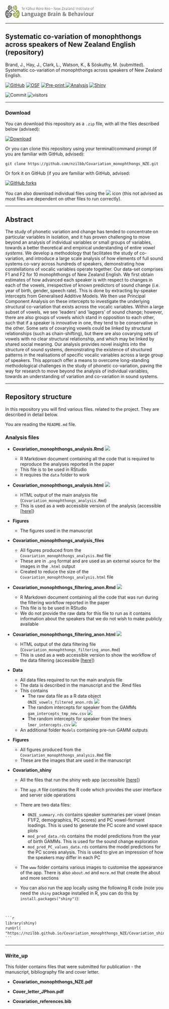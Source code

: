 <img style="align: right;" height="40" src="https://github.com/nzilbb/Covariation_monophthongs_NZE/blob/master/Covariation_shiny/www/NZILBB2.png?raw=true">

---

## Systematic co-variation of monophthongs across speakers of New Zealand English (repository)

Brand, J., Hay, J., Clark, L., Watson, K., & Sóskuthy, M. (submitted). Systematic co-variation of monophthongs across speakers of New Zealand English.

[![GitHub](https://img.shields.io/badge/GitHub-repo-blue?labelColor=lightgrey&logo=github)](https://github.com/nzilbb/Covariation_monophthongs_NZE)
[![OSF](https://tinyurl.com/osfshield1)](https://osf.io/q4j29/)
[![Pre-print](https://img.shields.io/badge/Preprint-pdf-blue?labelColor=lightgrey&logo=Adobe-Acrobat-Reader)	](https://nzilbb.github.io/Covariation_monophthongs_NZE/Write_up/Covariation_monophthongs_NZE.pdf)
[![Analysis](https://img.shields.io/badge/Analysis-html-blue?labelColor=lightgrey&logo=RStudio&logoColor=GhostWhite)](https://nzilbb.github.io/Covariation_monophthongs_NZE/Covariation_monophthongs_analysis.html)
[![Shiny](https://img.shields.io/badge/Shiny-link-blue?labelColor=lightgrey&logo=RStudio&logoColor=GhostWhite)](https://onze.shinyapps.io/Covariation_shiny/)

![Commit](https://img.shields.io/github/last-commit/nzilbb/Covariation_monophthongs_NZE)
![visitors](https://visitor-badge.laobi.icu/badge?page_id=nzilbb.Covariation_monophthongs_NZE)

---

### Download

You can download this repository as a `.zip` file, with all the files described below (advised):

[![Download](https://img.shields.io/badge/download-.zip-brightgreen)](https://github.com/nzilbb/Covariation_monophthongs_NZE/archive/master.zip)

Or you can clone this repository using your terminal/command prompt (if you are familiar with GitHub, advised):

```
git clone https://github.com/nzilbb/Covariation_monophthongs_NZE.git
```

Or fork it on GitHub (if you are familiar with GitHub, advised:

[![GitHub forks](https://img.shields.io/github/forks/nzilbb/Covariation_monophthongs_NZE.svg?style=social&label=Fork&maxAge=2592000)](https://GitHub.com/nzilbb/Covariation_monophthongs_NZE/fork/)

You can also download individual files using the ![](https://tinyurl.com/yct7xbra) icon (this not advised as most files are dependent on other files to run correctly).

---

## **Abstract**

The study of phonetic variation and change has tended to concentrate on particular variables in isolation, and it has proven challenging to move beyond an analysis of individual variables or small groups of variables, towards a better theoretical and empirical understanding of entire _vowel systems_. We develop a methodology that facilitates the study of co-variation, and introduce a large scale analysis of how elements of full sound systems co-vary across hundreds of speakers, demonstrating how constellations of vocalic variables operate together. Our data-set comprises F1 and F2 for 10 monophthongs of New Zealand English. We first obtain estimates of how advanced each speaker is with respect to changes in each of the vowels, irrespective of known predictors of sound change (i.e. year of birth, gender, speech rate). This is done by extracting by-speaker intercepts from Generalised Additive Models. We then use Principal Component Analysis on these intercepts to investigate the underlying structural co-variation that exists across the vocalic variables.  Within a large subset of vowels, we see 'leaders' and 'laggers' of sound change; however, there are also groups of vowels which stand in opposition to each other, such that if a speaker is innovative in one, they tend to be conservative in the other.  Some sets of covarying vowels could be linked by structural relationships (such as chain-shifting), but there are also covarying sets of vowels with no clear structural relationship, and which may be linked by shared social meaning. Our analysis provides novel insights into the structure of sound systems, demonstrating the existence of structured patterns in the realisations of specific vocalic variables across a large group of speakers. This approach offer a means to overcome long-standing methodological challenges in the study of phonetic co-variation, paving the way for research to move beyond the analysis of individual variables, towards an understanding of variation and co-variation in sound systems.

---

## **Repository structure**

In this repository you will find various files. related to the project. They are described in detail below.

You are reading the `README.md` file.

### Analysis files

- **Covariation_monophthongs_analysis.Rmd** [![](https://tinyurl.com/yct7xbra)](https://raw.githubusercontent.com/nzilbb/Covariation_monophthongs_NZE/master/Covariation_monophthongs_analysis.Rmd)

	- R Markdown document containing all the code that is required to reproduce the analyses reported in the paper
	- This file is to be used in RStudio
	- It requires the `data` folder to work

- **Covariation_monophthongs_analysis.html** [![](https://tinyurl.com/yct7xbra)](https://nzilbb.github.io/Covariation_monophthongs_NZE/Covariation_monophthongs_analysis.html)

	- HTML output of the main analysis file (`Covariation_monophthongs_analysis.Rmd`)
	- This is used as a web accessible version of the analysis (accessible [[here]](https://nzilbb.github.io/Covariation_monophthongs_NZE/Covariation_monophthongs_analysis.html))

- **Figures**

	- The figures used in the manuscript

- **Covariation_monophthongs_analysis_files**

	- All figures produced from the `Covariation_monophthongs_analysis.Rmd` file
	- These are in `.png` format and are used as an external source for the images in the `.html` output
	- Created to reduce the size of the `Covariation_monophthongs_analysis.html` file

- **Covariation_monophthongs_filtering_anon.Rmd** [![](https://tinyurl.com/yct7xbra)](https://raw.githubusercontent.com/nzilbb/Covariation_monophthongs_NZE/master/Covariation_monophthongs_filtering_anon.Rmd)

	- R Markdown document containing all the code that was run during the filtering workflow reported in the paper
	- This file is to be used in RStudio
	- We do not provide the raw data for this file to run as it contains information about the speakers that we do not wish to make publicly available

- **Covariation_monophthongs_filtering_anon.html** [![](https://tinyurl.com/yct7xbra)](https://nzilbb.github.io/Covariation_monophthongs_NZE/Covariation_monophthongs_filtering_anon.html)

	- HTML output of the data filtering file (`Covariation_monophthongs_filtering_anon.Rmd`)
	- This is used as a web accessible version to show the workflow of the data filtering (accessible [[here]](https://nzilbb.github.io/Covariation_monophthongs_NZE/Covariation_monophthongs_filtering_anon.html))

- **Data**

	- All data files required to run the main analysis file
	- The data is described in the manuscript and the .Rmd files
	- This contains
		- The raw data file as a R data object `ONZE_vowels_filtered_anon.rds` [![](https://tinyurl.com/yct7xbra)](https://github.com/nzilbb/Covariation_monophthongs_NZE/raw/master/Data/ONZE_vowels_filtered_anon.rds)
		- The random intercepts for speaker from the GAMMs `gam_intercepts_tmp_new.csv` [![](https://tinyurl.com/yct7xbra)](https://raw.githubusercontent.com/nzilbb/Covariation_monophthongs_NZE/master/Data/gam_intercepts_tmp_new.csv)
		- The random intercepts for speaker from the lmers `lmer_intercepts.csv` [![](https://tinyurl.com/yct7xbra)](https://raw.githubusercontent.com/nzilbb/Covariation_monophthongs_NZE/master/Data/lmer_intercepts.csv)
	- An additional folder `Models` containing pre-run GAMM outputs

- **Figures**

	- All figures produced from the `Covariation_monophthongs_analysis.Rmd` file
	- These are the images that are used in the manuscript

- **Covariation_shiny**

	- All the files that run the shiny web app (accessible [[here]](https://onze.shinyapps.io/Covariation_shiny/))
	- The `app.R` file contains the R code which provides the user interface and server side operations
	- There are two data files:
		- `ONZE_summary.rds` contains speaker summaries per vowel (mean F1/F2, demographics, PC scores) and PC vowel-formant loadings. This is used to generate the PC score and vowel space plots
		- `mod_pred_data.rds` contains the model predictions from the year of birth GAMMs. This is used for the sound change exploration
		- `mod_pred_PC_values_data.rds` contains the model predictions for the PC scores analysis. This is used to give an impression of how the speakers may differ in each PC
	- The `www` folder contains various images to customise the appearance of the app. There is also `about.md` and `more.md` that create the about and more sections

	- You can also run the app locally using the following R code (note you need the `shiny` package installed in R, you can do this by `install.packages("shiny")`):

<br>

	```r
	library(shiny)
	runUrl( "https://nzilbb.github.io/Covariation_monophthongs_NZE/Covariation_shiny.zip")
	```

---

### **Write_up**

This folder contains files that were submitted for publication - the manuscript, bibliography file and cover letter.

- **Covariation_monophthongs_NZE.pdf**

- **Cover_letter_JPhon.pdf**

- **Covariation_references.bib**
